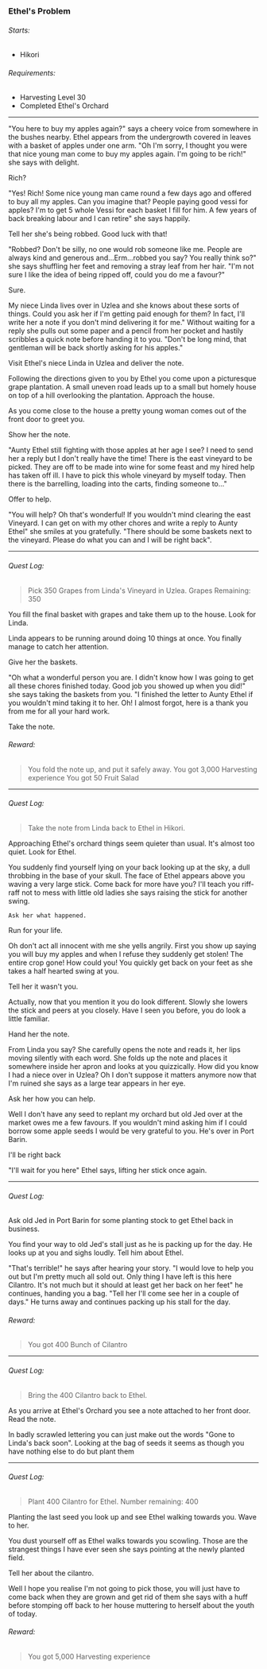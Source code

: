 ### Ethel's Problem

###### Starts: 
* Hikori

###### Requirements:
* Harvesting Level 30
* Completed Ethel's Orchard

---
"You here to buy my apples again?" says a cheery voice from somewhere in the bushes nearby. Ethel appears from the undergrowth covered in leaves with a basket of apples under one arm. "Oh I'm sorry, I thought you were that nice young man come to buy my apples again. I'm going to be rich!" she says with delight.

Rich?

"Yes! Rich! Some nice young man came round a few days ago and offered to buy all my apples. Can you imagine that? People paying good vessi for apples? I'm to get 5 whole Vessi for each basket I fill for him. A few years of back breaking labour and I can retire" she says happily.

Tell her she's being robbed.
Good luck with that!

"Robbed? Don't be silly, no one would rob someone like me. People are always kind and generous and...Erm...robbed you say? You really think so?" she says shuffling her feet and removing a stray leaf from her hair. "I'm not sure I like the idea of being ripped off, could you do me a favour?"

Sure.

My niece Linda lives over in Uzlea and she knows about these sorts of things. Could you ask her if I'm getting paid enough for them? In fact, I'll write her a note if you don't mind delivering it for me." Without waiting for a reply she pulls out some paper and a pencil from her pocket and hastily scribbles a quick note before handing it to you. "Don't be long mind, that gentleman will be back shortly asking for his apples."

Visit Ethel's niece Linda in Uzlea and deliver the note.

Following the directions given to you by Ethel you come upon a picturesque grape plantation. A small uneven road leads up to a small but homely house on top of a hill overlooking the plantation. Approach the house.

As you come close to the house a pretty young woman comes out of the front door to greet you.

Show her the note.

"Aunty Ethel still fighting with those apples at her age I see? I need to send her a reply but I don't really have the time! There is the east vineyard to be picked. They are off to be made into wine for some feast and my hired help has taken off ill. I have to pick this whole vineyard by myself today. Then there is the barrelling, loading into the carts, finding someone to..."

Offer to help.


"You will help? Oh that's wonderful! If you wouldn't mind clearing the east Vineyard. I can get on with my other chores and write a reply to Aunty Ethel" she smiles at you gratefully. "There should be some baskets next to the vineyard. Please do what you can and I will be right back".

---
###### Quest Log:
> Pick 350 Grapes from Linda's Vineyard in Uzlea. Grapes Remaining: 350

You fill the final basket with grapes and take them up to the house. Look for Linda.


Linda appears to be running around doing 10 things at once. You finally manage to catch her attention.

Give her the baskets.


"Oh what a wonderful person you are. I didn't know how I was going to get all these chores finished today. Good job you showed up when you did!" she says taking the baskets from you. "I finished the letter to Aunty Ethel if you wouldn't mind taking it to her. Oh! I almost forgot, here is a thank you from me for all your hard work.

Take the note.

###### Reward:
> You fold the note up, and put it safely away.
> You got 3,000 Harvesting experience
> You got 50 Fruit Salad

---
###### Quest Log:
> Take the note from Linda back to Ethel in Hikori.

Approaching Ethel's orchard things seem quieter than usual. It's almost too quiet. Look for Ethel.

You suddenly find yourself lying on your back looking up at the sky, a dull throbbing in the base of your skull. The face of Ethel appears above you waving a very large stick. Come back for more have you? I'll teach you riff-raff not to mess with little old ladies she says raising the stick for another swing.

    Ask her what happened.
Run for your life.

Oh don't act all innocent with me she yells angrily. First you show up saying you will buy my apples and when I refuse they suddenly get stolen! The entire crop gone! How could you! You quickly get back on your feet as she takes a half hearted swing at you.

Tell her it wasn't you.

Actually, now that you mention it you do look different. Slowly she lowers the stick and peers at you closely. Have I seen you before, you do look a little familiar.

Hand her the note.

From Linda you say? She carefully opens the note and reads it, her lips moving silently with each word. She folds up the note and places it somewhere inside her apron and looks at you quizzically. How did you know I had a niece over in Uzlea? Oh I don't suppose it matters anymore now that I'm ruined she says as a large tear appears in her eye.

Ask her how you can help.

Well I don't have any seed to replant my orchard but old Jed over at the market owes me a few favours. If you wouldn't mind asking him if I could borrow some apple seeds I would be very grateful to you. He's over in Port Barin.

I'll be right back

"I'll wait for you here" Ethel says, lifting her stick once again.

---
###### Quest Log:
Ask old Jed in Port Barin for some planting stock to get Ethel back in business.

You find your way to old Jed's stall just as he is packing up for the day. He looks up at you and sighs loudly. Tell him about Ethel.

"That's terrible!" he says after hearing your story. "I would love to help you out but I'm pretty much all sold out. Only thing I have left is this here Cilantro. It's not much but it should at least get her back on her feet" he continues, handing you a bag. "Tell her I'll come see her in a couple of days." He turns away and continues packing up his stall for the day.
###### Reward:
> You got 400 Bunch of Cilantro

---
###### Quest Log:
> Bring the 400 Cilantro back to Ethel.

As you arrive at Ethel's Orchard you see a note attached to her front door. Read the note.

In badly scrawled lettering you can just make out the words "Gone to Linda's back soon". Looking at the bag of seeds it seems as though you have nothing else to do but plant them

---
###### Quest Log: 
> Plant 400 Cilantro for Ethel. Number remaining: 400

Planting the last seed you look up and see Ethel walking towards you. Wave to her.

You dust yourself off as Ethel walks towards you scowling. Those are the strangest things I have ever seen she says pointing at the newly planted field.

Tell her about the cilantro.

Well I hope you realise I'm not going to pick those, you will just have to come back when they are grown and get rid of them she says with a huff before stomping off back to her house muttering to herself about the youth of today.

###### Reward:
> You got 5,000 Harvesting experience
